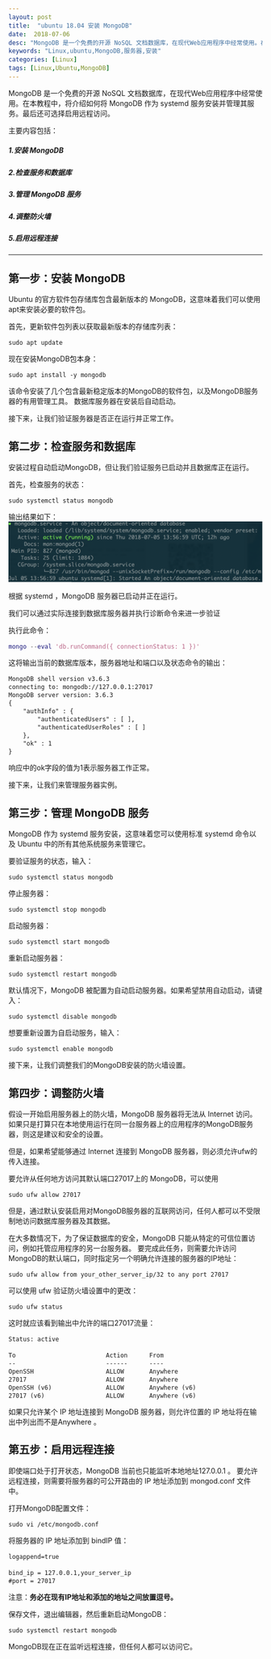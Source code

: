 ```yaml
---
layout: post
title:  "ubuntu 18.04 安装 MongoDB"
date:  2018-07-06
desc: "MongoDB 是一个免费的开源 NoSQL 文档数据库，在现代Web应用程序中经常使用。在本教程中，将介绍如何将 MongoDB 作为 systemd 服务安装并管理其服务。最后还可选择启用远程访问。"
keywords: "Linux,ubuntu,MongoDB,服务器,安装"
categories: [Linux]
tags: [Linux,Ubuntu,MongoDB]
---
```



MongoDB 是一个免费的开源 NoSQL 文档数据库，在现代Web应用程序中经常使用。在本教程中，将介绍如何将 MongoDB 作为 systemd 服务安装并管理其服务。最后还可选择启用远程访问。

主要内容包括：

##### 1.安装 MongoDB
##### 2.检查服务和数据库
##### 3.管理 MongoDB 服务
##### 4.调整防火墙
##### 5.启用远程连接

---

## 第一步：安装 MongoDB

Ubuntu 的官方软件包存储库包含最新版本的 MongoDB，这意味着我们可以使用apt来安装必要的软件包。

首先，更新软件包列表以获取最新版本的存储库列表：

```shell
sudo apt update
```

现在安装MongoDB包本身：

```shell
sudo apt install -y mongodb
```

该命令安装了几个包含最新稳定版本的MongoDB的软件包，以及MongoDB服务器的有用管理工具。 数据库服务器在安装后自动启动。

接下来，让我们验证服务器是否正在运行并正常工作。

## 第二步：检查服务和数据库

安装过程自动启动MongoDB，但让我们验证服务已启动并且数据库正在运行。

首先，检查服务的状态：

```shell
sudo systemctl status mongodb
```

输出结果如下：
![ubuntu-install-1](/assets/images/2018-07/04-ubuntu-install-1.png)

根据 systemd ，MongoDB 服务器已启动并正在运行。

我们可以通过实际连接到数据库服务器并执行诊断命令来进一步验证

执行此命令：

```m
mongo --eval 'db.runCommand({ connectionStatus: 1 })'
```

这将输出当前的数据库版本，服务器地址和端口以及状态命令的输出：

```shell
MongoDB shell version v3.6.3
connecting to: mongodb://127.0.0.1:27017
MongoDB server version: 3.6.3
{
	"authInfo" : {
		"authenticatedUsers" : [ ],
		"authenticatedUserRoles" : [ ]
	},
	"ok" : 1
}
```

响应中的ok字段的值为1表示服务器工作正常。

接下来，让我们来管理服务器实例。

## 第三步：管理 MongoDB 服务

MongoDB 作为 systemd 服务安装，这意味着您可以使用标准 systemd 命令以及 Ubuntu 中的所有其他系统服务来管理它。

要验证服务的状态，输入：

```shell
sudo systemctl status mongodb
```

停止服务器：

```shell
sudo systemctl stop mongodb
```

启动服务器：

```shell
sudo systemctl start mongodb
```

重新启动服务器：

```shell
sudo systemctl restart mongodb
```

默认情况下，MongoDB 被配置为自动启动服务器。如果希望禁用自动启动，请键入：

```shell
sudo systemctl disable mongodb
```

想要重新设置为自启动服务，输入：

```shell
sudo systemctl enable mongodb
```

接下来，让我们调整我们的MongoDB安装的防火墙设置。

## 第四步：调整防火墙

假设一开始启用服务器上的防火墙，MongoDB 服务器将无法从 Internet 访问。如果只是打算只在本地使用运行在同一台服务器上的应用程序的MongoDB服务器，则这是建议和安全的设置。

但是，如果希望能够通过 Internet 连接到 MongoDB 服务器，则必须允许ufw的传入连接。

要允许从任何地方访问其默认端口27017上的 MongoDB，可以使用

```shell
sudo ufw allow 27017
```

但是，通过默认安装启用对MongoDB服务器的互联网访问，任何人都可以不受限制地访问数据库服务器及其数据。

在大多数情况下，为了保证数据库的安全，MongoDB 只能从特定的可信位置访问，例如托管应用程序的另一台服务器。 要完成此任务，则需要允许访问MongoDB的默认端口，同时指定另一个明确允许连接的服务器的IP地址：

```shell
sudo ufw allow from your_other_server_ip/32 to any port 27017
```

可以使用 ufw 验证防火墙设置中的更改：

```shell
sudo ufw status
```

这时就应该看到输出中允许的端口27017流量：

```shell
Status: active

To                         Action      From
--                         ------      ----
OpenSSH                    ALLOW       Anywhere
27017                      ALLOW       Anywhere
OpenSSH (v6)               ALLOW       Anywhere (v6)
27017 (v6)                 ALLOW       Anywhere (v6)
```

如果只允许某个 IP 地址连接到 MongoDB 服务器，则允许位置的 IP 地址将在输出中列出而不是Anywhere 。

## 第五步：启用远程连接

即使端口处于打开状态，MongoDB 当前也只能监听本地地址127.0.0.1 。 要允许远程连接，则需要将服务器的可公开路由的 IP 地址添加到 mongod.conf 文件中。

打开MongoDB配置文件：

```shell
sudo vi /etc/mongodb.conf
```

将服务器的 IP 地址添加到 bindIP 值：

```shell
logappend=true

bind_ip = 127.0.0.1,your_server_ip
#port = 27017
```

注意：**务必在现有IP地址和添加的地址之间放置逗号。**

保存文件，退出编辑器，然后重新启动MongoDB：

```shell
sudo systemctl restart mongodb
```

MongoDB现在正在监听远程连接，但任何人都可以访问它。